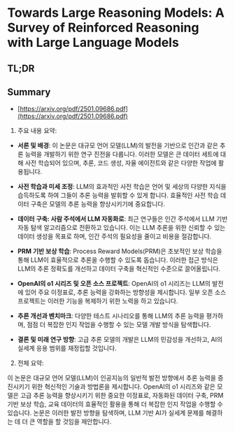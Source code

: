 # Towards Large Reasoning Models: A Survey of Reinforced Reasoning with Large Language Models
## TL;DR
## Summary
- [https://arxiv.org/pdf/2501.09686.pdf](https://arxiv.org/pdf/2501.09686.pdf)

1. 주요 내용 요약:

- **서론 및 배경**: 이 논문은 대규모 언어 모델(LLM)의 발전을 기반으로 인간과 같은 추론 능력을 개발하기 위한 연구 진전을 다룹니다. 이러한 모델은 큰 데이터 세트에 대해 사전 학습되어 있으며, 추론, 코드 생성, 자율 에이전트와 같은 다양한 작업에 활용됩니다.

- **사전 학습과 미세 조정**: LLM의 효과적인 사전 학습은 언어 및 세상의 다양한 지식을 습득하도록 하여 그들이 추론 능력을 발휘할 수 있게 합니다. 효율적인 사전 학습 데이터 구축은 모델의 추론 능력을 향상시키기에 중요합니다.

- **데이터 구축: 사람 주석에서 LLM 자동화로**: 최근 연구들은 인간 주석에서 LLM 기반 자동 탐색 알고리즘으로 전환하고 있습니다. 이는 LLM 추론을 위한 신뢰할 수 있는 데이터 생성을 목표로 하며, 인간 주석의 필요성을 줄이고 비용을 절감합니다.

- **PRM 기반 보상 학습**: Process Reward Models(PRM)은 초보적인 보상 학습을 통해 LLM이 효율적으로 추론을 수행할 수 있도록 돕습니다. 이러한 접근 방식은 LLM의 추론 정확도를 개선하고 데이터 구축을 혁신적인 수준으로 끌어올립니다.

- **OpenAI의 o1 시리즈 및 오픈 소스 프로젝트**: OpenAI의 o1 시리즈는 LLM의 발전에 있어 주요 이정표로, 추론 능력을 강화하는 방향성을 제시합니다. 일부 오픈 소스 프로젝트는 이러한 기능을 복제하기 위한 노력을 하고 있습니다.

- **추론 개선과 벤치마크**: 다양한 테스트 시나리오를 통해 LLM의 추론 능력을 평가하며, 점점 더 복잡한 인지 작업을 수행할 수 있는 모델 개발 방식을 탐색합니다.

- **결론 및 미래 연구 방향**: 고급 추론 모델의 개발은 LLM의 민감성을 개선하고, AI의 실세계 응용 범위를 재정립할 것입니다.

2. 전체 요약:

이 논문은 대규모 언어 모델(LLM)이 인공지능의 일반적 발전 방향에서 추론 능력을 증진시키기 위한 혁신적인 기술과 방법론을 제시합니다. OpenAI의 o1 시리즈와 같은 모델은 고급 추론 능력을 향상시키기 위한 중요한 이정표로, 자동화된 데이터 구축, PRM 기반 보상 학습, 교육 데이터의 효율적인 활용을 통해 더 복잡한 인지 작업을 수행할 수 있습니다. 논문은 이러한 발전 방향을 탐색하며, LLM 기반 AI가 실세계 문제를 해결하는 데 더 큰 역할을 할 것임을 제안합니다.